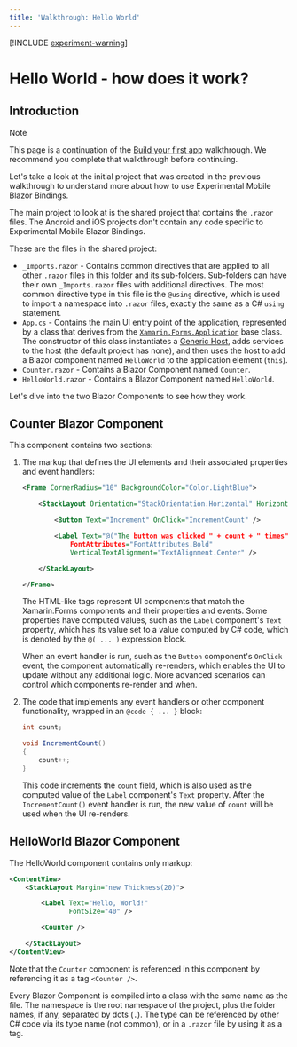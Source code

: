 ```yaml
---
title: 'Walkthrough: Hello World'
---
```


[!INCLUDE [experiment-warning](../includes/experiment-warning.md)]

# Hello World - how does it work?

## Introduction

> [!NOTE]
> This page is a continuation of the [Build your first app](build-first-app.md) walkthrough. We recommend you complete that walkthrough before continuing.

Let's take a look at the initial project that was created in the previous walkthrough to understand more about how to use Experimental Mobile Blazor Bindings.

The main project to look at is the shared project that contains the `.razor` files. The Android and iOS projects don't contain any code specific to Experimental Mobile Blazor Bindings.

These are the files in the shared project:

* `_Imports.razor` - Contains common directives that are applied to all other `.razor` files in this folder and its sub-folders. Sub-folders can have their own `_Imports.razor` files with additional directives. The most common directive type in this file is the `@using` directive, which is used to import a namespace into `.razor` files, exactly the same as a C# `using` statement.
* `App.cs` - Contains the main UI entry point of the application, represented by a class that derives from the [`Xamarin.Forms.Application`](https://docs.microsoft.com/dotnet/api/xamarin.forms.application?view=xamarin-forms) base class. The constructor of this class instantiates a [Generic Host](https://docs.microsoft.com/aspnet/core/fundamentals/host/generic-host?view=aspnetcore-3.0), adds services to the host (the default project has none), and then uses the host to add a Blazor component named `HelloWorld` to the application element (`this`).
* `Counter.razor` - Contains a Blazor Component named `Counter`.
* `HelloWorld.razor` - Contains a Blazor Component named `HelloWorld`.

Let's dive into the two Blazor Components to see how they work.


## Counter Blazor Component

This component contains two sections:

1. The markup that defines the UI elements and their associated properties and event handlers:

    ```xml
    <Frame CornerRadius="10" BackgroundColor="Color.LightBlue">

        <StackLayout Orientation="StackOrientation.Horizontal" HorizontalOptions="LayoutOptions.Center">

            <Button Text="Increment" OnClick="IncrementCount" />

            <Label Text="@("The button was clicked " + count + " times")"
                FontAttributes="FontAttributes.Bold"
                VerticalTextAlignment="TextAlignment.Center" />

        </StackLayout>

    </Frame>
    ```

    The HTML-like tags represent UI components that match the Xamarin.Forms components and their properties and events. Some properties have computed values, such as the `Label` component's `Text` property, which has its value set to a value computed by C# code, which is denoted by the `@( ... )` expression block.

    When an event handler is run, such as the `Button` component's `OnClick` event, the component automatically re-renders, which enables the UI to update without any additional logic. More advanced scenarios can control which components re-render and when.

2. The code that implements any event handlers or other component functionality, wrapped in an `@code { ... }` block:

    ```c#
    int count;

    void IncrementCount()
    {
        count++;
    }
    ```

    This code increments the `count` field, which is also used as the computed value of the `Label` component's `Text` property. After the `IncrementCount()` event handler is run, the new value of `count` will be used when the UI re-renders.


## HelloWorld Blazor Component

The HelloWorld component contains only markup:

```xml
<ContentView>
    <StackLayout Margin="new Thickness(20)">

        <Label Text="Hello, World!"
               FontSize="40" />

        <Counter />

    </StackLayout>
</ContentView>
```

Note that the `Counter` component is referenced in this component by referencing it as a tag `<Counter />`.

Every Blazor Component is compiled into a class with the same name as the file. The namespace is the root namespace of the project, plus the folder names, if any, separated by dots (`.`). The type can be referenced by other C# code via its type name (not common), or in a `.razor` file by using it as a tag.

